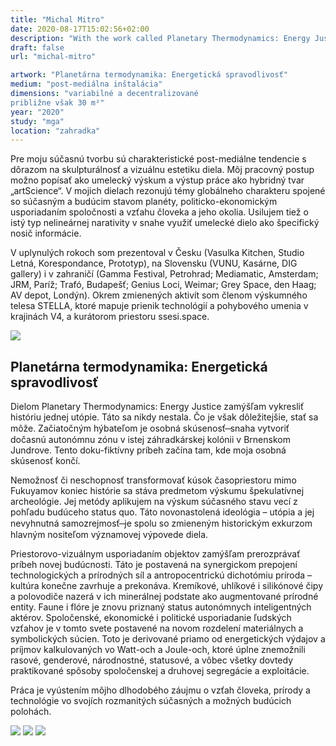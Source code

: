 ```yaml
---
title: "Michal Mitro"
date: 2020-08-17T15:02:56+02:00
description: "With the work called Planetary Thermodynamics: Energy Justice I aim to depict the history of a utopia. One which has never happened. But what is more important, one which may happen."
draft: false
url: "michal-mitro"

artwork: "Planetárna termodynamika: Energetická spravodlivosť"
medium: "post-mediálna inštalácia"
dimensions: "variabilné a decentralizované
približne však 30 m²"
year: "2020"
study: "mga"
location: "zahradka"
---
```


Pre moju súčasnú tvorbu sú charakteristické post-mediálne tendencie s dôrazom na skulpturálnosť a vizuálnu estetiku diela. Môj pracovný postup možno popísať ako umelecký výskum a výstup práce ako hybridný tvar „artScience“. V mojich dielach rezonujú témy globálneho charakteru spojené so súčasným a budúcim stavom planéty, politicko-ekonomickým usporiadaním spoločnosti a vzťahu človeka a jeho okolia. Usilujem tiež o istý typ nelineárnej narativity v snahe využiť umelecké dielo ako špecifický nosič informácie.

V uplynulých rokoch som prezentoval v Česku (Vasulka Kitchen, Studio Letná, Korespondance, Prototyp), na Slovensku (VUNU, Kasárne, DIG gallery) i v zahraničí (Gamma Festival, Petrohrad; Mediamatic, Amsterdam; JRM, Paríž; Trafó, Budapešť; Genius Loci, Weimar; Grey Space, den Haag; AV depot, Londýn). Okrem zmienených aktivít som členom výskumného telesa STELLA, ktoré mapuje prienik technológií a pohybového umenia v krajinách V4, a kurátorom priestoru ssesi.space.

![](/students/mitro/1.jpg)

## Planetárna termodynamika: Energetická spravodlivosť

Dielom Planetary Thermodynamics: Energy Justice zamýšľam vykresliť históriu jednej utópie. Táto sa nikdy nestala. Čo je však dôležitejšie, stať sa môže. Začiatočným hýbateľom je osobná skúsenosť  ̶  snaha vytvoriť dočasnú autonómnu zónu v istej záhradkárskej kolónii v Brnenskom Jundrove. Tento doku-fiktívny príbeh začína tam, kde moja osobná skúsenosť končí.

Nemožnosť či neschopnosť transformovať kúsok časopriestoru mimo Fukuyamov koniec histórie sa stáva predmetom výskumu špekulatívnej archeológie. Jej metódy aplikujem na výskum súčasného stavu vecí z pohľadu budúceho status quo. Táto novonastolená ideológia – utópia a jej nevyhnutná samozrejmosť  ̶  je spolu so zmieneným historickým exkurzom hlavným nositeľom významovej výpovede diela.

Priestorovo-vizuálnym usporiadaním objektov zamýšľam prerozprávať príbeh novej budúcnosti. Táto je postavená na synergickom prepojení technologických a prírodných síl a antropocentrickú dichotómiu príroda – kultúra konečne zavrhuje a prekonáva. Kremíkové, uhlíkové i silikónové čipy a polovodiče nazerá v ich minerálnej podstate ako augmentované prírodné entity. Faune i flóre je znovu priznaný status autonómnych inteligentných aktérov. Spoločenské, ekonomické i politické usporiadanie ľudských vzťahov je v tomto svete postavené na novom rozdelení materiálnych a symbolických súcien. Toto je derivované priamo od energetických výdajov a príjmov kalkulovaných vo Watt-och a Joule-och, ktoré úplne znemožnili rasové, genderové, národnostné, statusové, a vôbec všetky dovtedy praktikované spôsoby spoločenskej a druhovej segregácie a exploitácie.

Práca je vyústením môjho dlhodobého záujmu o vzťah človeka, prírody a technológie vo svojích rozmanitých súčasných a možných budúcich polohách.

![](/students/mitro/2.jpg)
![](/students/mitro/3.jpg)
![](/students/mitro/4.jpg)
